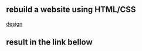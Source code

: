 ## rebuild a website using HTML/CSS

[design](https://i.ibb.co/g37rTyW/home.jpg)

## result in the link bellow
